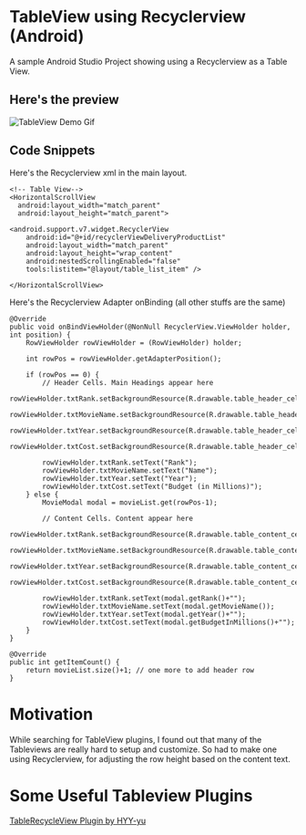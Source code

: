 # TableView using Recyclerview (Android)
A sample Android Studio Project showing using a Recyclerview as a Table View.

## Here's the preview
![TableView Demo Gif](https://github.com/monsterbrain/RecyclerviewTableViewAndroid/blob/master/tableview_demo.gif)

## Code Snippets

Here's the Recyclerview xml in the main layout.

    <!-- Table View-->
    <HorizontalScrollView
      android:layout_width="match_parent"
      android:layout_height="match_parent">

    <android.support.v7.widget.RecyclerView
        android:id="@+id/recyclerViewDeliveryProductList"
        android:layout_width="match_parent"
        android:layout_height="wrap_content"
        android:nestedScrollingEnabled="false"
        tools:listitem="@layout/table_list_item" />

    </HorizontalScrollView>
    
Here's the Recyclerview Adapter onBinding (all other stuffs are the same)

    @Override
    public void onBindViewHolder(@NonNull RecyclerView.ViewHolder holder, int position) {
        RowViewHolder rowViewHolder = (RowViewHolder) holder;

        int rowPos = rowViewHolder.getAdapterPosition();

        if (rowPos == 0) {
            // Header Cells. Main Headings appear here
            rowViewHolder.txtRank.setBackgroundResource(R.drawable.table_header_cell_bg);
            rowViewHolder.txtMovieName.setBackgroundResource(R.drawable.table_header_cell_bg);
            rowViewHolder.txtYear.setBackgroundResource(R.drawable.table_header_cell_bg);
            rowViewHolder.txtCost.setBackgroundResource(R.drawable.table_header_cell_bg);

            rowViewHolder.txtRank.setText("Rank");
            rowViewHolder.txtMovieName.setText("Name");
            rowViewHolder.txtYear.setText("Year");
            rowViewHolder.txtCost.setText("Budget (in Millions)");
        } else {
            MovieModal modal = movieList.get(rowPos-1);

            // Content Cells. Content appear here
            rowViewHolder.txtRank.setBackgroundResource(R.drawable.table_content_cell_bg);
            rowViewHolder.txtMovieName.setBackgroundResource(R.drawable.table_content_cell_bg);
            rowViewHolder.txtYear.setBackgroundResource(R.drawable.table_content_cell_bg);
            rowViewHolder.txtCost.setBackgroundResource(R.drawable.table_content_cell_bg);

            rowViewHolder.txtRank.setText(modal.getRank()+"");
            rowViewHolder.txtMovieName.setText(modal.getMovieName());
            rowViewHolder.txtYear.setText(modal.getYear()+"");
            rowViewHolder.txtCost.setText(modal.getBudgetInMillions()+"");
        }
    }

    @Override
    public int getItemCount() {
        return movieList.size()+1; // one more to add header row
    }

# Motivation
While searching for TableView plugins, I found out that many of the Tableviews are really hard to setup and customize.
So had to make one using Recyclerview, for adjusting the row height based on the content text.

# Some Useful Tableview Plugins
[TableRecycleView Plugin by HYY-yu](https://github.com/HYY-yu/TableRecyclerView)
